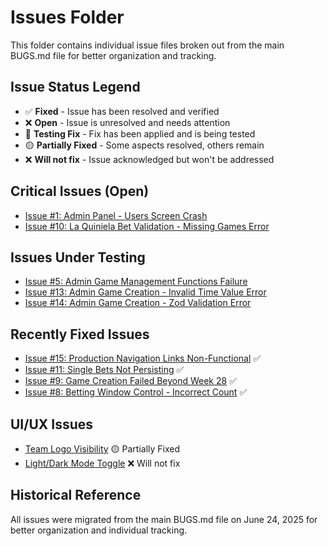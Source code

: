 # Issues Folder

This folder contains individual issue files broken out from the main BUGS.md file for better organization and tracking.

## Issue Status Legend
- ✅ **Fixed** - Issue has been resolved and verified
- ❌ **Open** - Issue is unresolved and needs attention
- 🧪 **Testing Fix** - Fix has been applied and is being tested
- 🟡 **Partially Fixed** - Some aspects resolved, others remain
- ❌ **Will not fix** - Issue acknowledged but won't be addressed

## Critical Issues (Open)
- [Issue #1: Admin Panel - Users Screen Crash](admin-users-screen-crash.md)
- [Issue #10: La Quiniela Bet Validation - Missing Games Error](la-quiniela-bet-validation.md)

## Issues Under Testing
- [Issue #5: Admin Game Management Functions Failure](admin-game-management-failure.md)
- [Issue #13: Admin Game Creation - Invalid Time Value Error](admin-game-creation-invalid-time.md)
- [Issue #14: Admin Game Creation - Zod Validation Error](admin-game-creation-zod-validation.md)

## Recently Fixed Issues
- [Issue #15: Production Navigation Links Non-Functional](production-navigation-links.md) ✅
- [Issue #11: Single Bets Not Persisting](single-bets-not-persisting.md) ✅
- [Issue #9: Game Creation Failed Beyond Week 28](game-creation-failed-beyond-week-28.md) ✅
- [Issue #8: Betting Window Control - Incorrect Count](betting-window-control-count.md) ✅

## UI/UX Issues
- [Team Logo Visibility](team-logo-visibility.md) 🟡 Partially Fixed
- [Light/Dark Mode Toggle](light-dark-mode-toggle.md) ❌ Will not fix

## Historical Reference
All issues were migrated from the main BUGS.md file on June 24, 2025 for better organization and individual tracking. 